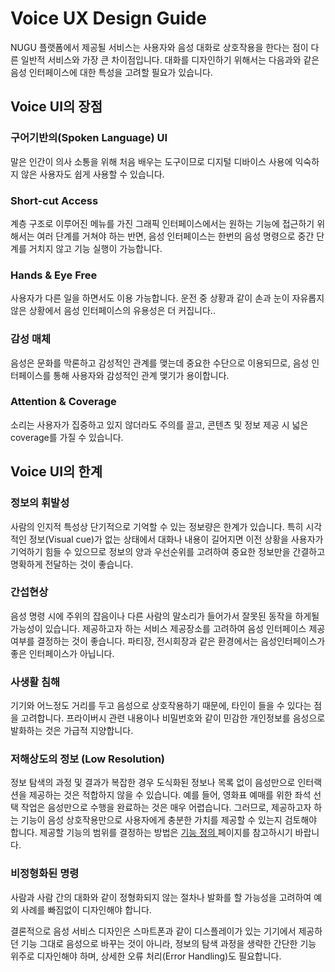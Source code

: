 # Voice UX Design Guide

NUGU 플랫폼에서 제공될 서비스는 사용자와 음성 대화로 상호작용을 한다는 점이 다른 일반적 서비스와 가장 큰 차이점입니다. 대화를 디자인하기 위해서는 다음과와 같은 음성 인터페이스에 대한 특성을 고려할 필요가 있습니다.

## Voice UI의 장점

### **구어기반의\(Spoken Language\) UI**

말은 인간이 의사 소통을 위해 처음 배우는 도구이므로 디지털 디바이스 사용에 익숙하지 않은 사용자도 쉽게 사용할 수 있습니다.

### **Short-cut Access**

계층 구조로 이루어진 메뉴를 가진 그래픽 인터페이스에서는 원하는 기능에 접근하기 위해서는 여러 단계를 거쳐야 하는 반면, 음성 인터페이스는 한번의 음성 명령으로 중간 단계를 거치지 않고 기능 실행이 가능합니다.

### **Hands & Eye Free**

사용자가 다른 일을 하면서도 이용 가능합니다. 운전 중 상황과 같이 손과 눈이 자유롭지 않은 상황에서 음성 인터페이스의 유용성은 더 커집니다..

### **감성 매체**

음성은 문화를 막론하고 감성적인 관계를 맺는데 중요한 수단으로 이용되므로, 음성 인터페이스를 통해 사용자와 감성적인 관계 맺기가 용이합니다.

### **Attention & Coverage**

소리는 사용자가 집중하고 있지 않더라도 주의를 끌고, 콘텐츠 및 정보 제공 시 넓은 coverage를 가질 수 있습니다.

## Voice UI의 한계

### **정보의 휘발성**

사람의 인지적 특성상 단기적으로 기억할 수 있는 정보량은 한계가 있습니다. 특히 시각적인 정보\(Visual cue\)가 없는 상태에서 대화나 내용이 길어지면 이전 상황을 사용자가 기억하기 힘들 수 있으므로 정보의 양과 우선순위를 고려하여 중요한 정보만을 간결하고 명확하게 전달하는 것이 좋습니다.

### **간섭현상**

음성 명령 시에 주위의 잡음이나 다른 사람의 말소리가 들어가서 잘못된 동작을 하게될 가능성이 있습니다. 제공하고자 하는 서비스 제공장소를 고려하여 음성 인터페이스 제공여부를 결정하는 것이 좋습니다. 파티장, 전시회장과 같은 환경에서는 음성인터페이스가 좋은 인터페이스가 아닙니다.

### **사생활 침해**

기기와 어느정도 거리를 두고 음성으로 상호작용하기 때문에, 타인이 들을 수 있다는 점을 고려합니다. 프라이버시 관련 내용이나 비밀번호와 같이 민감한 개인정보를 음성으로 발화하는 것은 가급적 지양합니다.

### **저해상도의 정보 \(Low Resolution\)**

정보 탐색의 과정 및 결과가 복잡한 경우 도식화된 정보나 목록 없이 음성만으로 인터랙션을 제공하는 것은 적합하지 않을 수 있습니다. 예를 들어, 영화표 예매를 위한 좌석 선택 작업은 음성만으로 수행을 완료하는 것은 매우 어렵습니다. 그러므로, 제공하고자 하는 기능이 음성 상호작용만으로 사용자에게 충분한 가치를 제공할 수 있는지 검토해야 합니다. 제공할 기능의 범위를 결정하는 방법은 [기능 정의 ](/nugu-play/nugu-ux/target-user-analysis-and-task-definition)페이지를 참고하시기 바랍니다.

### **비정형화된 명령**

사람과 사람 간의 대화와 같이 정형화되지 않는 절차나 발화를 할 가능성을 고려하여 예외 사례를 빠짐없이 디자인해야 합니다.

결론적으로 음성 서비스 디자인은 스마트폰과 같이 디스플레이가 있는 기기에서 제공하던 기능 그대로 음성으로 바꾸는 것이 아니라, 정보의 탐색 과정을 생략한 간단한 기능 위주로 디자인해야 하며, 상세한 오류 처리\(Error Handling\)도 필요합니다.

